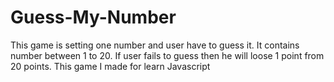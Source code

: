 # Guess-My-Number
This game is setting one number and user have to guess it. It contains number between 1 to 20. If user fails to guess then he will loose 1 point from 20 points. This game I made for learn Javascript
